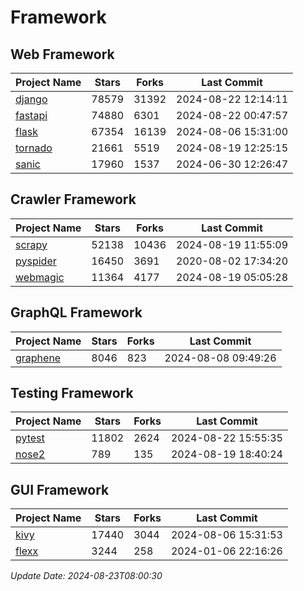 # Framework

## Web Framework
| Project Name | Stars | Forks | Last Commit |
| ------------ | ----- | ----- | ----------- |
| [django](https://github.com/django/django) | 78579 | 31392 | 2024-08-22 12:14:11 |
| [fastapi](https://github.com/fastapi/fastapi) | 74880 | 6301 | 2024-08-22 00:47:57 |
| [flask](https://github.com/pallets/flask) | 67354 | 16139 | 2024-08-06 15:31:00 |
| [tornado](https://github.com/tornadoweb/tornado) | 21661 | 5519 | 2024-08-19 12:25:15 |
| [sanic](https://github.com/sanic-org/sanic) | 17960 | 1537 | 2024-06-30 12:26:47 |

## Crawler Framework
| Project Name | Stars | Forks | Last Commit |
| ------------ | ----- | ----- | ----------- |
| [scrapy](https://github.com/scrapy/scrapy) | 52138 | 10436 | 2024-08-19 11:55:09 |
| [pyspider](https://github.com/binux/pyspider) | 16450 | 3691 | 2020-08-02 17:34:20 |
| [webmagic](https://github.com/code4craft/webmagic) | 11364 | 4177 | 2024-08-19 05:05:28 |

## GraphQL Framework
| Project Name | Stars | Forks | Last Commit |
| ------------ | ----- | ----- | ----------- |
| [graphene](https://github.com/graphql-python/graphene) | 8046 | 823 | 2024-08-08 09:49:26 |

## Testing Framework
| Project Name | Stars | Forks | Last Commit |
| ------------ | ----- | ----- | ----------- |
| [pytest](https://github.com/pytest-dev/pytest) | 11802 | 2624 | 2024-08-22 15:55:35 |
| [nose2](https://github.com/nose-devs/nose2) | 789 | 135 | 2024-08-19 18:40:24 |

## GUI Framework
| Project Name | Stars | Forks | Last Commit |
| ------------ | ----- | ----- | ----------- |
| [kivy](https://github.com/kivy/kivy) | 17440 | 3044 | 2024-08-06 15:31:53 |
| [flexx](https://github.com/flexxui/flexx) | 3244 | 258 | 2024-01-06 22:16:26 |

*Update Date: 2024-08-23T08:00:30*